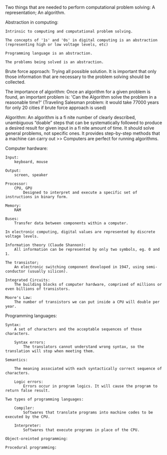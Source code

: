 Two things that are needed to perform computational problem solving:
    A representation;
    An algorithm.

Abstraction in computing:
    
    Intrinsic to computing and computational problem solving.

    The concepts of '1s' and '0s' in digital computing is an abstraction (representing high or low voltage levels, etc)

    Programming language is an abstraction.

    The problems being solved is an abstraction.

Brute force approach:
    Trying all possible solution.
    It is important that only those information that are necessary to the problem solving should be collected.

The importance of algorithm:
    Once an algorithm for a given problem is found, an important problem is: 'Can the Algorithm solve the problem in a reasonable time?'
    (Traveling Salesman problem: it would take 77000 years for only 20 cities if brute force approach is used)

Algorithm:
    An algorithm is a fi nite number of clearly described, unambiguous “doable” steps that can be systematically followed to produce a desired result for given input in a fi nite amount of time.
    It should solve general problems, not specific ones.
    It provides step-by-step methods that a machine can carry out >> Computers are perfect for running algorithms.

Computer hardware:
    
    Input:
        keyboard, mouse

    Output:
        screen, speaker

    Processor:
        CPU, GPU
            Designed to interpret and execute a specific set of instructions in binary form.
        
    Memory:
        RAM
    
    Buses:
        Transfer data between components within a computer.

    In electronic computing, digital values are represented by discrete voltage levels.

    Information theory (Claude Shannon):
        All information can be represented by only two symbols, eg. 0 and 1.

    The transistor;
        An electronic switching component developed in 1947, using semi-conductor (usually silicon).

    Integrated Circuits:
        The building blocks of computer hardware, comprised of millions or even billions of transistors.

    Moore's Law:
        The number of transistors we can put inside a CPU will double per year.

Programming languages:
    
    Syntax:
        A set of characters and the acceptable sequences of those characters.

        Syntax errors:
            The translators cannot understand wrong syntax, so the translation will stop when meeting them.

    Semantics:
        
        The meaning associated with each syntactically correct sequence of characters.
        
        Logic errors:
            Errors occur in program logics. It will cause the program to return false result.

    Two types of programming languages:
        
        Compiler:
            Softwares that translate programs into machine codes to be executed by the CPU.

        Interpreter:
            Softwares that execute programs in place of the CPU.

    Object-oreinted programming:
    
    Procedural programming:
